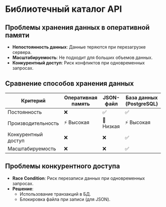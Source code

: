 # Библиотечный каталог API

## Проблемы хранения данных в оперативной памяти
- **Непостоянность данных**: Данные теряются при перезагрузке сервера.
- **Масштабируемость**: Не подходит для больших объемов данных.
- **Конкурентный доступ**: Риск конфликтов при одновременных запросах.

## Сравнение способов хранения данных
| Критерий          | Оперативная память | JSON-файл       | База данных (PostgreSQL) |
|--------------------|---------------------|-----------------|--------------------------|
| Постоянность       | ❌                 | ✅              | ✅                       |
| Производительность | ⚡ Высокая         | 🐢 Низкая       | ⚡ Высокая               |
| Конкурентный доступ| ❌                 | ❌              | ✅                       |
| Масштабируемость   | ❌                 | ❌              | ✅                       |

## Проблемы конкурентного доступа
- **Race Condition**: Риск перезаписи данных при одновременных запросах.
- **Решение**:
  - Использование транзакций в БД.
  - Блокировка файла при записи (для JSON).